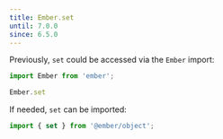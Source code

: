 ```yaml
---
title: Ember.set
until: 7.0.0
since: 6.5.0
---
```



Previously, `set` could be accessed via the `Ember` import:
```js
import Ember from 'ember';

Ember.set
```

If needed, `set` can be imported:
```js
import { set } from '@ember/object';
```

